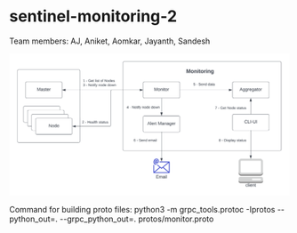 # sentinel-monitoring-2

Team members: AJ, Aniket, Aomkar, Jayanth, Sandesh 

![](documentation/Architecture.png)  

Command for building proto files:
python3 -m grpc_tools.protoc -Iprotos --python_out=. --grpc_python_out=. protos/monitor.proto
